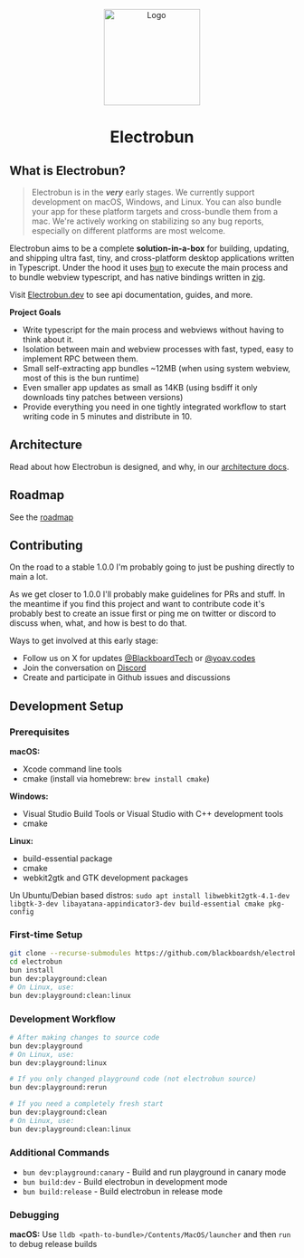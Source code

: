 <p align="center">
  <a href="https://electrobun.dev"><img src="https://github.com/blackboardsh/electrobun/assets/75102186/8799b522-0507-45e9-86e3-c3cfded1aa7c" alt="Logo" height=170></a>
</p>
<h1 align="center">Electrobun</h1>

<div align="center">
</div>

## What is Electrobun?

> Electrobun is in the **_very_** early stages. We currently support development on macOS, Windows, and Linux. You can also bundle your app for these platform targets and cross-bundle them from a mac. We're actively working on stabilizing so any bug reports, especially on different platforms are most welcome.

Electrobun aims to be a complete **solution-in-a-box** for building, updating, and shipping ultra fast, tiny, and cross-platform desktop applications written in Typescript.
Under the hood it uses <a href="https://bun.sh">bun</a> to execute the main process and to bundle webview typescript, and has native bindings written in <a href="https://ziglang.org/">zig</a>.

Visit <a href="https://www.electrobun.dev/">Electrobun.dev</a> to see api documentation, guides, and more.

**Project Goals**

- Write typescript for the main process and webviews without having to think about it.
- Isolation between main and webview processes with fast, typed, easy to implement RPC between them.
- Small self-extracting app bundles ~12MB (when using system webview, most of this is the bun runtime)
- Even smaller app updates as small as 14KB (using bsdiff it only downloads tiny patches between versions)
- Provide everything you need in one tightly integrated workflow to start writing code in 5 minutes and distribute in 10.

## Architecture

Read about how Electrobun is designed, and why, in our <a href="https://www.electrobun.dev/docs/guides/Architecture/Overview">architecture docs</a>.

## Roadmap

See the <a href="https://github.com/orgs/blackboardsh/projects/5">roadmap</a>

## Contributing

On the road to a stable 1.0.0 I'm probably going to just be pushing directly to main a lot.

As we get closer to 1.0.0 I'll probably make guidelines for PRs and stuff. In the meantime if you find this project and want to contribute code it's probably best to create an issue first or ping me on twitter or discord to discuss when, what, and how is best to do that.

Ways to get involved at this early stage:

- Follow us on X for updates <a href="https://twitter.com/BlackboardTech">@BlackboardTech</a> or <a href="https://bsky.app/profile/yoav.codes">@yoav.codes</a>
- Join the conversation on <a href="https://discord.gg/ueKE4tjaCE">Discord</a>
- Create and participate in Github issues and discussions

## Development Setup

### Prerequisites

**macOS:**
- Xcode command line tools
- cmake (install via homebrew: `brew install cmake`)

**Windows:**
- Visual Studio Build Tools or Visual Studio with C++ development tools
- cmake

**Linux:**
- build-essential package
- cmake
- webkit2gtk and GTK development packages

Un Ubuntu/Debian based distros: `sudo apt install libwebkit2gtk-4.1-dev libgtk-3-dev libayatana-appindicator3-dev build-essential cmake pkg-config`

### First-time Setup

```bash
git clone --recurse-submodules https://github.com/blackboardsh/electrobun.git
cd electrobun
bun install
bun dev:playground:clean
# On Linux, use:
bun dev:playground:clean:linux
```

### Development Workflow

```bash
# After making changes to source code
bun dev:playground
# On Linux, use:
bun dev:playground:linux

# If you only changed playground code (not electrobun source)
bun dev:playground:rerun

# If you need a completely fresh start
bun dev:playground:clean
# On Linux, use:
bun dev:playground:clean:linux
```

### Additional Commands

- `bun dev:playground:canary` - Build and run playground in canary mode
- `bun build:dev` - Build electrobun in development mode
- `bun build:release` - Build electrobun in release mode

### Debugging

**macOS:** Use `lldb <path-to-bundle>/Contents/MacOS/launcher` and then `run` to debug release builds
